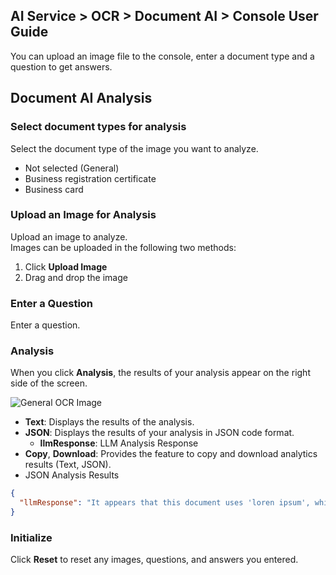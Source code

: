 ## AI Service > OCR > Document AI > Console User Guide

You can upload an image file to the console, enter a document type and a question to get answers.

## Document AI Analysis

### Select document types for analysis

Select the document type of the image you want to analyze.

* Not selected (General)
* Business registration certificate
* Business card

### Upload an Image for Analysis

Upload an image to analyze.<br>
Images can be uploaded in the following two methods:
1. Click **Upload Image**
2. Drag and drop the image

### Enter a Question

Enter a question.

### Analysis

When you click **Analysis**, the results of your analysis appear on the right side of the screen.

![General OCR Image](http://static.toastoven.net/prod_ocr/DocumentAI_console_ko.png)

* **Text**: Displays the results of the analysis.
* **JSON**: Displays the results of your analysis in JSON code format.
    * **llmResponse**: LLM Analysis Response
* **Copy**, **Download**: Provides the feature to copy and download analytics results (Text, JSON). 
* JSON Analysis Results
```json
{
  "llmResponse": "It appears that this document uses 'loren ipsum', which is meaningless text, to create a sentence that has letters but is difficult and illegible to read."
}
```

### Initialize

Click **Reset** to reset any images, questions, and answers you entered.
